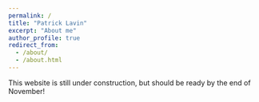 ```yaml
---
permalink: /
title: "Patrick Lavin"
excerpt: "About me"
author_profile: true
redirect_from: 
  - /about/
  - /about.html
---
```


This website is still under construction, but should be ready by the end of November!

